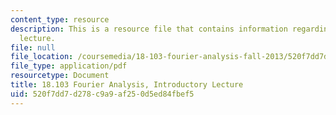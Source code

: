 ```yaml
---
content_type: resource
description: This is a resource file that contains information regarding introductory
  lecture.
file: null
file_location: /coursemedia/18-103-fourier-analysis-fall-2013/520f7dd7d278c9a9af250d5ed84fbef5_MIT18_103F13_intro.pdf
file_type: application/pdf
resourcetype: Document
title: 18.103 Fourier Analysis, Introductory Lecture
uid: 520f7dd7-d278-c9a9-af25-0d5ed84fbef5
---
```

